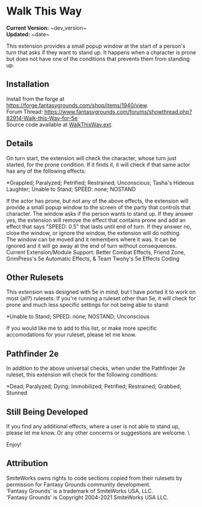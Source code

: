 
# Walk This Way

**Current Version:** ~dev_version~ \
**Updated:** ~date~

This extension provides a small popup window at the start of a person's turn that asks if they want to stand up. It happens when a character is prone but does not have one of the conditions that prevents them from standing up.

## Installation

Install from the forge at https://forge.fantasygrounds.com/shop/items/1940/view. \
Forum Thread: https://www.fantasygrounds.com/forums/showthread.php?82914-Walk-this-Way-for-5e \
Source code available at [WalkThisWay.ext](https://github.com/Farratto/WalkThisWay/releases).

## Details

On turn start, the extension will check the character, whose turn just started, for the prone condition.  If it finds it, it will check if that same actor has any of the following effects:

*Grappled; Paralyzed; Petrified; Restrained; Unconscious; Tasha's Hideous Laughter; Unable to Stand; SPEED: none; NOSTAND

If the actor has prone, but not any of the above effects, the extension will provide a small popup window to the screen of the party that controls that character.  The window asks if the person wants to stand up.  If they answer yes, the extension will remove the effect that contains prone and add an effect that says "SPEED: 0.5" that lasts until end of turn.  If they answer no, close the window, or ignore the window, the extension will do nothing. \
The window can be moved and it remembers where it was.  It can be ignored and it will go away at the end of turn without consequences. \
Current Extension/Module Support: Better Combat Effects, Friend Zone, GrimPress's 5e Automatic Effects, & Team Twohy's 5e Effects Coding

## Other Rulesets

This extension was designed with 5e in mind, but I have ported it to work on most (all?) rulesets.  If you're running a ruleset other than 5e, it will check for prone and much less specific settings for not being able to stand:

*Unable to Stand; SPEED: none; NOSTAND; Unconscious

If you would like me to add to this list, or make more specific accomodations for your ruleset, please let me know.

## Pathfinder 2e

In addition to the above universal checks, when under the Pathfinder 2e ruleset, this extension will check for the following conditions:

*Dead; Paralyzed; Dying; Immobilized; Petrified; Restrained; Grabbed; Stunned

## Still Being Developed

If you find any additional effects, where a user is not able to stand up, please let me know.  Or any other concerns or suggestions are welcome. \

Enjoy!

## Attribution

SmiteWorks owns rights to code sections copied from their rulesets by permission for Fantasy Grounds community development. \
'Fantasy Grounds' is a trademark of SmiteWorks USA, LLC. \
'Fantasy Grounds' is Copyright 2004-2021 SmiteWorks USA LLC.
